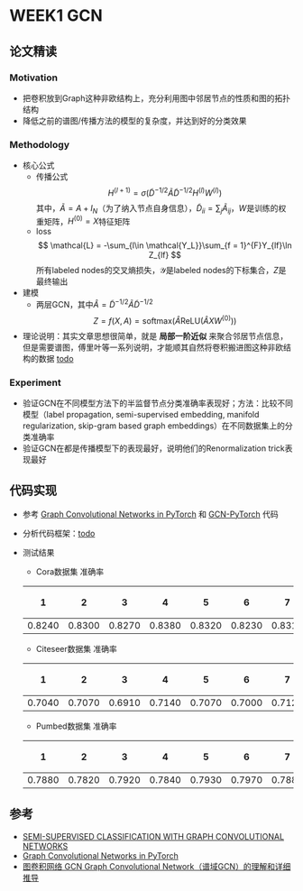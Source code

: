 # WEEK1 GCN
## 论文精读
### Motivation
- 把卷积放到Graph这种非欧结构上，充分利用图中邻居节点的性质和图的拓扑结构
- 降低之前的谱图/传播方法的模型的复杂度，并达到好的分类效果
### Methodology
- 核心公式
  - 传播公式
    $$
    H^{(l + 1)} = \sigma(\tilde{D}^{-1/2}\tilde{A}\tilde{D}^{-1/2}H^{(l)}W^{(l)})
    $$
    其中，$\tilde{A} = A + I_N$（为了纳入节点自身信息），$\tilde{D}_{ii} = \sum_{j}\tilde{A}_{ij}$，$W$是训练的权重矩阵，$H^{(0)} = X$特征矩阵
  - loss
    $$
    \mathcal{L} = -\sum_{l\in \mathcal{Y_L}}\sum_{f = 1}^{F}Y_{lf}\ln Z_{lf}
    $$
    所有labeled nodes的交叉熵损失，$\mathcal{Y}$是labeled nodes的下标集合，$Z$是最终输出
- 建模
  - 两层GCN，其中$\hat{A} = \tilde{D}^{-1/2}\tilde{A}\tilde{D}^{-1/2}$
    $$
    Z = f(X, A) = \text{softmax}\left(\hat{A}\text{ReLU}(\hat{A}XW^{(0)})\right)
    $$
- 理论说明：其实文章思想很简单，就是 **局部一阶近似** 来聚合邻居节点信息，但是需要谱图，傅里叶等一系列说明，才能顺其自然将卷积搬进图这种非欧结构的数据 [todo]()
### Experiment
- 验证GCN在不同模型方法下的半监督节点分类准确率表现好；方法：比较不同模型（label propagation, semi-supervised embedding, manifold regularization, skip-gram based graph embeddings）在不同数据集上的分类准确率
- 验证GCN在都是传播模型下的表现最好，说明他们的Renormalization trick表现最好
## 代码实现
- 参考 [Graph Convolutional Networks in PyTorch](https://github.com/tkipf/pygcn) 和 [GCN-PyTorch](https://github.com/dragen1860/GCN-PyTorch) 代码
- 分析代码框架：[todo]()
- 测试结果
  - Cora数据集 准确率

  |  1   |  2   |  3   |  4   |  5   |  6   |  7   |  8   |  9   | 10 | 平均准确率 |
  |:----:|:----:|:----:|:----:|:----:|:----:|:----:|:----:|:----:|:--:|:---------:|
  |0.8240|0.8300|0.8270|0.8380|0.8320|0.8230|0.8310|0.8260|0.8380|0.8250|**0.8294**|
  - Citeseer数据集 准确率

  |  1   |  2   |  3   |  4   |  5   |  6   |  7   |  8   |  9   | 10 | 平均准确率 |
  |:----:|:----:|:----:|:----:|:----:|:----:|:----:|:----:|:----:|:--:|:---------:|
  |0.7040|0.7070|0.6910|0.7140|0.7070|0.7000|0.7120|0.7180|0.7020|0.7140|**0.7069**|
  - Pumbed数据集 准确率

  |  1   |  2   |  3   |  4   |  5   |  6   |  7   |  8   |  9   | 10 | 平均准确率 |
  |:----:|:----:|:----:|:----:|:----:|:----:|:----:|:----:|:----:|:--:|:---------:|
  |0.7880|0.7820|0.7920|0.7840|0.7930|0.7970|0.7880|0.7980|0.7810|0.7930|**0.7896**|

## 参考
- [SEMI-SUPERVISED CLASSIFICATION WITH GRAPH CONVOLUTIONAL NETWORKS](https://arxiv.org/pdf/1609.02907.pdf)
- [Graph Convolutional Networks in PyTorch](https://github.com/tkipf/pygcn)
- [图卷积网络 GCN Graph Convolutional Network（谱域GCN）的理解和详细推导](https://blog.csdn.net/yyl424525/article/details/100058264#1__2)
